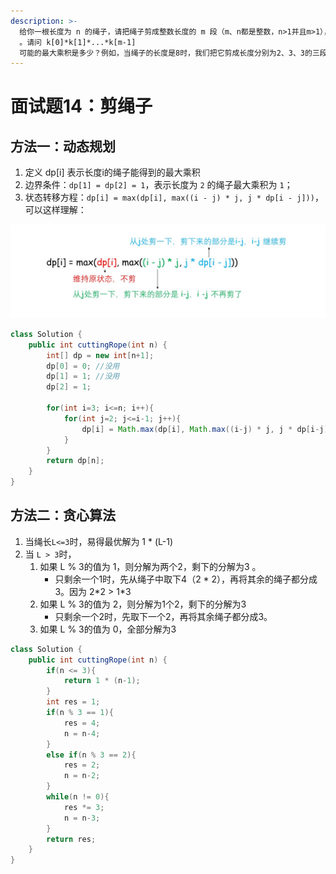 ```yaml
---
description: >-
  给你一根长度为 n 的绳子，请把绳子剪成整数长度的 m 段（m、n都是整数，n>1并且m>1），每段绳子的长度记为 k[0],k[1]...k[m-1]
  。请问 k[0]*k[1]*...*k[m-1]
  可能的最大乘积是多少？例如，当绳子的长度是8时，我们把它剪成长度分别为2、3、3的三段，此时得到的最大乘积是18。
---
```


# 面试题14：剪绳子

## 方法一：动态规划

1. 定义 dp\[i\] 表示长度i的绳子能得到的最大乘积
2. 边界条件：`dp[1] = dp[2] = 1`，表示长度为 `2` 的绳子最大乘积为 `1`；
3. 状态转移方程：`dp[i] = max(dp[i], max((i - j) * j, j * dp[i - j]))`，可以这样理解：

![](../.gitbook/assets/image%20%2821%29.png)

```java
class Solution {
    public int cuttingRope(int n) {
        int[] dp = new int[n+1];
        dp[0] = 0; //没用
        dp[1] = 1; //没用
        dp[2] = 1;

        for(int i=3; i<=n; i++){
            for(int j=2; j<=i-1; j++){
                dp[i] = Math.max(dp[i], Math.max((i-j) * j, j * dp[i-j]));
            }
        }
        return dp[n];
    }
}
```

## 方法二：贪心算法

1. 当绳长`L<=3`时，易得最优解为 1 \* \(L-1\)
2. 当 `L > 3`时，
   1. 如果 L % 3的值为 1，则分解为两个2，剩下的分解为3 。
      * 只剩余一个1时，先从绳子中取下4（2 \* 2），再将其余的绳子都分成3。因为 2\*2 &gt; 1\*3 
   2. 如果 L % 3的值为 2，则分解为1个2，剩下的分解为3 
      * 只剩余一个2时，先取下一个2，再将其余绳子都分成3。 
   3. 如果 L % 3的值为 0，全部分解为3

```java
class Solution {
    public int cuttingRope(int n) {
        if(n <= 3){
            return 1 * (n-1);
        }
        int res = 1;
        if(n % 3 == 1){
            res = 4;
            n = n-4;
        }
        else if(n % 3 == 2){
            res = 2;
            n = n-2;
        }
        while(n != 0){
            res *= 3;
            n = n-3;
        }
        return res;
    }
}
```


